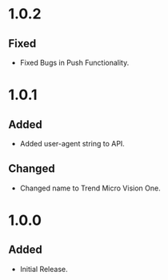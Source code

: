 # 1.0.2
## Fixed
- Fixed Bugs in Push Functionality.

# 1.0.1
## Added
- Added user-agent string to API.
## Changed
- Changed name to Trend Micro Vision One.

# 1.0.0
## Added
- Initial Release.